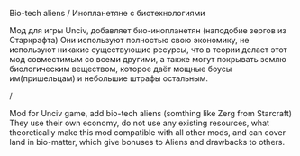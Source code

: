 Bio-tech aliens / Инопланетяне с биотехнологиями

Мод для игры Unciv, добавляет био-инопланетян (наподобие зергов из Старкрафта)
Они используют полностью свою экономику, не используют никакие существующие ресурсы, что в теории делает этот мод совместимым со всеми другими, 
а также могут покрывать землю биологическим веществом, которое даёт мощные боусы им(пришельцам) и небольшие штрафы остальным.

/

Mod for Unciv game, add bio-tech aliens (somthing like Zerg from Starcraft)
They use their own economy, do not use any existing resources, what theoretically make this mod compatible with all other mods, 
and can cover land in bio-matter, which give bonuses to Aliens and drawbacks to others.
